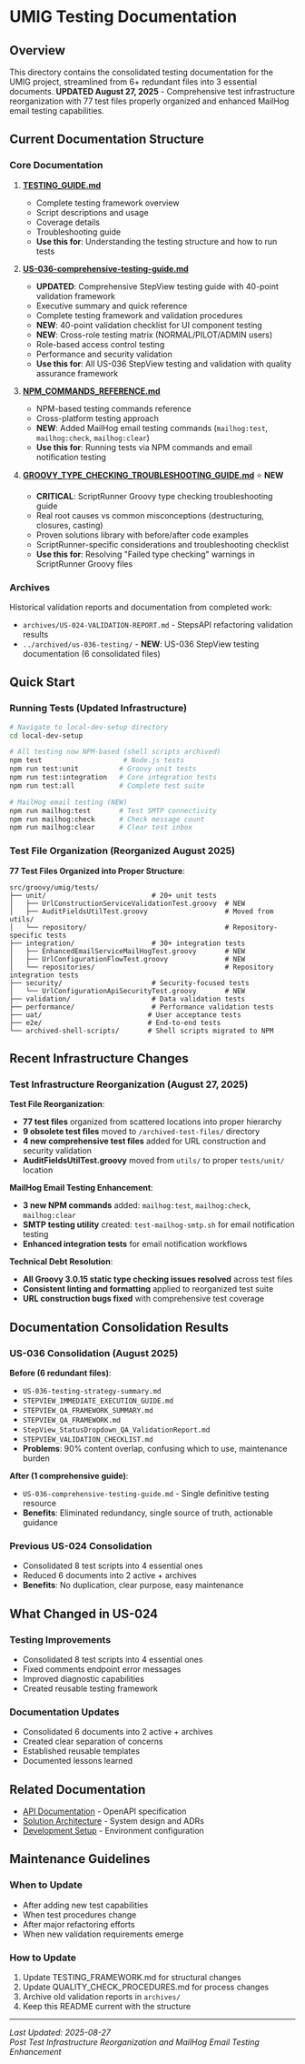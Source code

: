 # UMIG Testing Documentation

## Overview

This directory contains the consolidated testing documentation for the UMIG project, streamlined from 6+ redundant files into 3 essential documents. **UPDATED August 27, 2025** - Comprehensive test infrastructure reorganization with 77 test files properly organized and enhanced MailHog email testing capabilities.

## Current Documentation Structure

### Core Documentation

1. **[TESTING_GUIDE.md](./TESTING_GUIDE.md)**
   - Complete testing framework overview
   - Script descriptions and usage
   - Coverage details
   - Troubleshooting guide
   - **Use this for**: Understanding the testing structure and how to run tests

2. **[US-036-comprehensive-testing-guide.md](./US-036-comprehensive-testing-guide.md)**
   - **UPDATED**: Comprehensive StepView testing guide with 40-point validation framework
   - Executive summary and quick reference
   - Complete testing framework and validation procedures
   - **NEW**: 40-point validation checklist for UI component testing
   - **NEW**: Cross-role testing matrix (NORMAL/PILOT/ADMIN users)
   - Role-based access control testing
   - Performance and security validation
   - **Use this for**: All US-036 StepView testing and validation with quality assurance framework

3. **[NPM_COMMANDS_REFERENCE.md](./NPM_COMMANDS_REFERENCE.md)**
   - NPM-based testing commands reference
   - Cross-platform testing approach
   - **NEW**: Added MailHog email testing commands (`mailhog:test`, `mailhog:check`, `mailhog:clear`)
   - **Use this for**: Running tests via NPM commands and email notification testing

4. **[GROOVY_TYPE_CHECKING_TROUBLESHOOTING_GUIDE.md](./GROOVY_TYPE_CHECKING_TROUBLESHOOTING_GUIDE.md)** ⭐ **NEW**
   - **CRITICAL**: ScriptRunner Groovy type checking troubleshooting guide
   - Real root causes vs common misconceptions (destructuring, closures, casting)
   - Proven solutions library with before/after code examples
   - ScriptRunner-specific considerations and troubleshooting checklist
   - **Use this for**: Resolving "Failed type checking" warnings in ScriptRunner Groovy files

### Archives

Historical validation reports and documentation from completed work:

- `archives/US-024-VALIDATION-REPORT.md` - StepsAPI refactoring validation results
- `../archived/us-036-testing/` - **NEW**: US-036 StepView testing documentation (6 consolidated files)

## Quick Start

### Running Tests (Updated Infrastructure)

```bash
# Navigate to local-dev-setup directory
cd local-dev-setup

# All testing now NPM-based (shell scripts archived)
npm test                    # Node.js tests
npm run test:unit          # Groovy unit tests
npm run test:integration   # Core integration tests
npm run test:all           # Complete test suite

# MailHog email testing (NEW)
npm run mailhog:test       # Test SMTP connectivity
npm run mailhog:check      # Check message count
npm run mailhog:clear      # Clear test inbox
```

### Test File Organization (Reorganized August 2025)

**77 Test Files Organized into Proper Structure**:

```
src/groovy/umig/tests/
├── unit/                          # 20+ unit tests
│   ├── UrlConstructionServiceValidationTest.groovy  # NEW
│   ├── AuditFieldsUtilTest.groovy                   # Moved from utils/
│   └── repository/                                  # Repository-specific tests
├── integration/                   # 30+ integration tests
│   ├── EnhancedEmailServiceMailHogTest.groovy       # NEW
│   ├── UrlConfigurationFlowTest.groovy              # NEW
│   └── repositories/                                # Repository integration tests
├── security/                      # Security-focused tests
│   └── UrlConfigurationApiSecurityTest.groovy       # NEW
├── validation/                    # Data validation tests
├── performance/                   # Performance validation tests
├── uat/                          # User acceptance tests
├── e2e/                          # End-to-end tests
└── archived-shell-scripts/       # Shell scripts migrated to NPM
```

## Recent Infrastructure Changes

### Test Infrastructure Reorganization (August 27, 2025)

**Test File Reorganization**:

- **77 test files** organized from scattered locations into proper hierarchy
- **9 obsolete test files** moved to `/archived-test-files/` directory
- **4 new comprehensive test files** added for URL construction and security validation
- **AuditFieldsUtilTest.groovy** moved from `utils/` to proper `tests/unit/` location

**MailHog Email Testing Enhancement**:

- **3 new NPM commands** added: `mailhog:test`, `mailhog:check`, `mailhog:clear`
- **SMTP testing utility** created: `test-mailhog-smtp.sh` for email notification testing
- **Enhanced integration tests** for email notification workflows

**Technical Debt Resolution**:

- **All Groovy 3.0.15 static type checking issues resolved** across test files
- **Consistent linting and formatting** applied to reorganized test suite
- **URL construction bugs fixed** with comprehensive test coverage

## Documentation Consolidation Results

### US-036 Consolidation (August 2025)

**Before (6 redundant files)**:

- `US-036-testing-strategy-summary.md`
- `STEPVIEW_IMMEDIATE_EXECUTION_GUIDE.md`
- `STEPVIEW_QA_FRAMEWORK_SUMMARY.md`
- `STEPVIEW_QA_FRAMEWORK.md`
- `StepView_StatusDropdown_QA_ValidationReport.md`
- `STEPVIEW_VALIDATION_CHECKLIST.md`
- **Problems**: 90% content overlap, confusing which to use, maintenance burden

**After (1 comprehensive guide)**:

- `US-036-comprehensive-testing-guide.md` - Single definitive testing resource
- **Benefits**: Eliminated redundancy, single source of truth, actionable guidance

### Previous US-024 Consolidation

- Consolidated 8 test scripts into 4 essential ones
- Reduced 6 documents into 2 active + archives
- **Benefits**: No duplication, clear purpose, easy maintenance

## What Changed in US-024

### Testing Improvements

- Consolidated 8 test scripts into 4 essential ones
- Fixed comments endpoint error messages
- Improved diagnostic capabilities
- Created reusable testing framework

### Documentation Updates

- Consolidated 6 documents into 2 active + archives
- Created clear separation of concerns
- Established reusable templates
- Documented lessons learned

## Related Documentation

- [API Documentation](../api/openapi.yaml) - OpenAPI specification
- [Solution Architecture](../solution-architecture.md) - System design and ADRs
- [Development Setup](../../local-dev-setup/README.md) - Environment configuration

## Maintenance Guidelines

### When to Update

- After adding new test capabilities
- When test procedures change
- After major refactoring efforts
- When new validation requirements emerge

### How to Update

1. Update TESTING_FRAMEWORK.md for structural changes
2. Update QUALITY_CHECK_PROCEDURES.md for process changes
3. Archive old validation reports in `archives/`
4. Keep this README current with the structure

---

_Last Updated: 2025-08-27_  
_Post Test Infrastructure Reorganization and MailHog Email Testing Enhancement_
